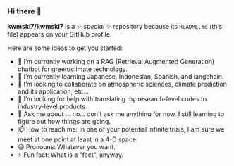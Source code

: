 ### Hi there 👋


**kwmski7/kwmski7** is a ✨ _special_ ✨ repository because its `README.md` (this file) appears on your GitHub profile.

Here are some ideas to get you started:

- 🔭 I’m currently working on a RAG (Retrieval Augmented Generation) chatbot for green/climate technology.
- 🌱 I’m currently learning Japanese, Indonesian, Spanish, and langchain.
- 👯 I’m looking to collaborate on atmospheric sciences, climate prediction and its application, etc...
- 🤔 I’m looking for help with translating my research-level codes to industry-level products.
- 💬 Ask me about ... no... don't ask me anything for now. I still learning to figure out how things are going.
- 📫 How to reach me: In one of your potential infinite trials, I am sure we meet at one point at least in a 4-D space.
- 😄 Pronouns: Whatever you want.
- ⚡ Fun fact: What is a "fact", anyway.

